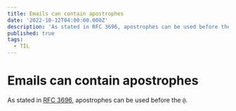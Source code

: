 ```yaml
---
title: Emails can contain apostrophes
date: '2022-10-12T04:00:00.000Z'
description: 'As stated in RFC 3696, apostrophes can be used before the @'
published: true
tags:
  - TIL
---
```


# Emails can contain apostrophes

As stated in [RFC 3696](https://www.rfc-editor.org/rfc/rfc3696 ""), apostrophes can be used before the `@`.
